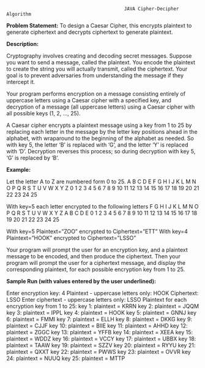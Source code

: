                                                JAVA Cipher-Decipher Algorithm
<b>Problem Statement:</b>    To  design  a  Caesar  Cipher,  this  encrypts  plaintext  to  generate  ciphertext  and  decrypts ciphertext to generate plaintext.  

<b>Description:</b>  
<P> Cryptography involves creating and decoding secret messages. Suppose you want to send a message, called the plaintext. You encode the plaintext to create the string you will actually transmit,  called  the  ciphertext.  Your  goal  is  to  prevent  adversaries  from  understanding  the message if they intercept it.

Your program performs encryption on a message consisting entirely of uppercase letters using a Caesar cipher with a specified key, and decryption of a message (all uppercase letters) using a Caesar cipher with all possible keys (1, 2, ..., 25).

A Caesar cipher encrypts a plaintext message using a key from 1 to 25 by replacing each letter  in  the  message  by  the  letter key positions  ahead  in  the  alphabet,  with  wraparound  to  the beginning of the alphabet as needed. So with key 5, the letter ‘B’ is replaced with ‘G’, and the letter ‘Y’ is replaced with ‘D’. Decryption reverses this process; so during decryption with key 5, ‘G’ is replaced by ‘B’.</p>

<b>Example:</b>

Let the letter A to Z are numbered form 0 to 25.
A B C D E F G H I J K  L  M  N  O  P  Q  R  S  T  U  V  W  X   Y Z 
0 1 2 3 4 5 6 7 8 9 10 11 12 13 14 15 16 17 18 19 20 21 22 23 24 25

With key=5 each letter encrypted to the following letters
F G H I J K L M N O P  Q  R  S  T  U  V  W  X  Y  Z  A  B  C  D  E
0 1 2 3 4 5 6 7 8 9 10 11 12 13 14 15 16 17 18 19 20 21 22 23 24 25

With key=5   Plaintext=”ZOO”  encrypted to Ciphertext=”ETT” 
With key=4  Plaintext=”HOOK”  encrypted to Ciphertext=”LSSO”  

Your program will prompt the user for an encryption key, and a plaintext message to be encoded, and  then  produce  the  ciphertext.  Then  your  program  will  prompt  the  user  for  a  ciphertext message, and display the corresponding plaintext, for each possible encryption key from 1 to 25.  

<b>Sample Run (with values entered by the user underlined):</b>   

Enter encryption key: 4
Plaintext - uppercase letters only: HOOK
Ciphertext: LSSO
Enter ciphertext - uppercase letters only: LSSO
Plaintext for each encryption key from 1 to 25:
key 1: plaintext = KRRN
key 2: plaintext = JQQM
key 3: plaintext = IPPL
key 4: plaintext = HOOK
key 5: plaintext = GNNJ
key 6: plaintext = FMMI
key 7: plaintext = ELLH
key 8: plaintext = DKKG
key 9: plaintext = CJJF
key 10: plaintext = BIIE
key 11: plaintext = AHHD
key 12: plaintext = ZGGC
key 13: plaintext = YFFB
key 14: plaintext = XEEA
key 15: plaintext = WDDZ
key 16: plaintext = VCCY
key 17: plaintext = UBBX
key 18: plaintext = TAAW
key 19: plaintext = SZZV
key 20: plaintext = RYYU
key 21: plaintext = QXXT
key 22: plaintext = PWWS
key 23: plaintext = OVVR
key 24: plaintext = NUUQ
key 25: plaintext = MTTP

